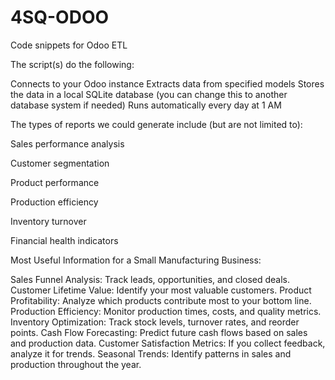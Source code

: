 # 4SQ-ODOO
Code snippets for Odoo ETL

The script(s) do the following:

Connects to your Odoo instance
Extracts data from specified models
Stores the data in a local SQLite database (you can change this to another database system if needed)
Runs automatically every day at 1 AM


The types of reports we could generate include (but are not limited to):

Sales performance analysis

Customer segmentation

Product performance

Production efficiency

Inventory turnover

Financial health indicators

Most Useful Information for a Small Manufacturing Business:

Sales Funnel Analysis: Track leads, opportunities, and closed deals.
Customer Lifetime Value: Identify your most valuable customers.
Product Profitability: Analyze which products contribute most to your bottom line.
Production Efficiency: Monitor production times, costs, and quality metrics.
Inventory Optimization: Track stock levels, turnover rates, and reorder points.
Cash Flow Forecasting: Predict future cash flows based on sales and production data.
Customer Satisfaction Metrics: If you collect feedback, analyze it for trends.
Seasonal Trends: Identify patterns in sales and production throughout the year.
